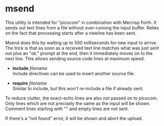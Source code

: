 # msend

This utility is intended for "picocom" in combination with Mecrisp Forth.
It sends out text lines from a file without over-running the input buffer.
Relies on the fact that processing starts after a newline has been sent.

Msend does this by waiting up to 500 milliseconds for new input to arrive.
The trick is that as soon as a received text line matches what was just
sent out plus an "ok." prompt at the end, then it immediately moves on to
the next line. This allows sending source code lines at maximum speed.

* **include** _filename_  
    Include directives can be used to insert another source file.

* **require** _filename_  
    Similar to include, but this won't re-include a file if already sent.

To reduce clutter, the exact-echo lines are also not passed on to picocom.
Only lines which are not precisely the same as the input will be shown.
Comment lines starting with "\" and empty lines are not sent.

If there's a "not found" error, it will be shown and abort the upload.
